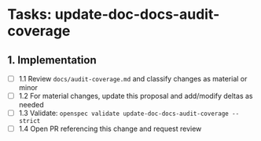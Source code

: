 # Tasks: update-doc-docs-audit-coverage

## 1. Implementation

- [ ] 1.1 Review `docs/audit-coverage.md` and classify changes as material or minor
- [ ] 1.2 For material changes, update this proposal and add/modify deltas as needed
- [ ] 1.3 Validate: `openspec validate update-doc-docs-audit-coverage --strict`
- [ ] 1.4 Open PR referencing this change and request review
